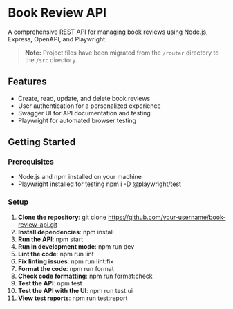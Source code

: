 # Book Review API

A comprehensive REST API for managing book reviews using Node.js, Express, OpenAPI, and Playwright.

> **Note:** Project files have been migrated from the `/router` directory to the `/src` directory.

## Features

- Create, read, update, and delete book reviews
- User authentication for a personalized experience
- Swagger UI for API documentation and testing
- Playwright for automated browser testing

## Getting Started

### Prerequisites

- Node.js and npm installed on your machine
- Playwright installed for testing
  npm i -D @playwright/test

### Setup

1. **Clone the repository**:
   git clone https://github.com/your-username/book-review-api.git
2. **Install dependencies**:
   npm install
3. **Run the API**:
   npm start
4. **Run in development mode**:
   npm run dev
5. **Lint the code**:
   npm run lint
6. **Fix linting issues**:
   npm run lint:fix
7. **Format the code**:
   npm run format
8. **Check code formatting**:
   npm run format:check
9. **Test the API**:
   npm test
10. **Test the API with the UI**:
    npm run test:ui
11. **View test reports**:
    npm run test:report
